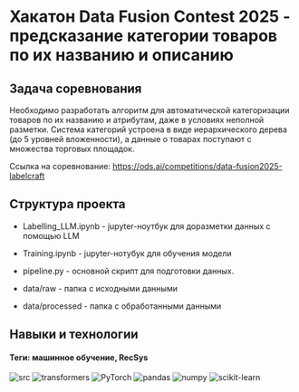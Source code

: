 # Хакатон  Data Fusion Contest 2025 - предсказание категории товаров по их названию и описанию

## Задача соревнования
Необходимо разработать алгоритм для автоматической категоризации товаров по их названию и атрибутам, даже в условиях неполной разметки.
Система категорий устроена в виде иерархического дерева (до 5 уровней вложенности), а данные о товарах поступают с множества торговых площадок.

Ссылка на соревнование: https://ods.ai/competitions/data-fusion2025-labelcraft

## Структура проекта
- Labelling_LLM.ipynb - jupyter-ноутбук для доразметки данных с помощью LLM

- Training.ipynb - jupyter-нотубук для обучения модели

- pipeline.py - основной скрипт для подготовки данных.

- data/raw - папка с исходными данными

- data/processed - папка с обработанными данными

## Навыки и технологии
#### Теги: машинное обучение, RecSys
![src](https://img.shields.io/badge/src-black?style=flat&logoColor=orange)
![transformers](https://img.shields.io/badge/transformers-black?style=flat&logo=transformers&logoColor=orange)
![PyTorch](https://img.shields.io/badge/pytorch-black?style=flat&logo=pytorch&logoColor=orange)
![pandas](https://img.shields.io/badge/pandas-black?style=flat&logo=pandas&logoColor=orange)
![numpy](https://img.shields.io/badge/numpy-black?style=flat&logo=numpy&logoColor=orange)
![scikit-learn](https://img.shields.io/badge/sklearn-black?style=flat&logo=scikitlearn&logoColor=orange)
